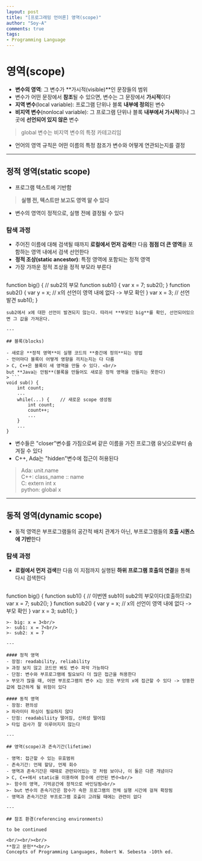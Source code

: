 ```yaml
---
layout: post
title: "[프로그래밍 언어론] 영역(scope)"
author: "Soy-A"
comments: true
tags:
- Programming Language
---
```


# 영역(scope)

- **변수의 영역**: 그 변수가 **가시적(visible)**인 문장들의 범위
- 변수가 어떤 문장에서 **참조**될 수 있으면, 변수는 그 문장에서 **가시적**이다
- **지역 변수**(local variable): 프로그램 단위나 블록 **내부에 정의**된 변수
- **비지역 변수**(nonlocal variable): 그 프로그램 단위나 블록 **내부에서 가시적**이나 그곳에 **선언되어 있지 않은** 변수
> global 변수는 비지역 변수의 특정 카테고리임
- 언어의 영역 규칙은 어떤 이름의 특정 참조가 변수와 어떻게 연관되는지를 결정

---

## 정적 영역(static scope)

- 프로그램 텍스트에 기반함
> **실행 전, 텍스트만 보고도 영역 알 수 있다**
- 변수의 영역이 정적으로, 실행 전에 결정될 수 있다

### 탐색 과정

- 주어진 이름에 대해 검색될 때까지 **로컬에서 먼저 검색**한 다음 **점점 더 큰 영역**을 포함하는 영역 내에서 검색 선언한다
- **정적 조상(static ancestor)**: 특정 영역에 포함되는 정적 영역
- 가장 가까운 정적 조상을 정적 부모라 부른다
> ```
function big() {	// sub2의 부모
	function sub1() {
		var x = 7;
		sub2();
	}
	function sub2() {
		var y = x;	// x의 선언이 영역 내에 없다 -> 부모 확인
	}
	var x = 3;		// 선언 발견
	sub1();
}
```
sub2에서 x에 대한 선언이 발견되지 않는다. 따라서 **부모인 big**를 확인, 선언되어있으면 그 값을 가져온다.

---

## 블록(blocks)

- 새로운 **정적 영역**이 실행 코드의 **중간에 정의**되는 방법
- 언어마다 블록이 어떻게 영향을 끼치는지는 다 다름
> C, C++은 블록이 새 영역을 만들 수 있다. <br/>
but **Java는 안됨**(블록을 만들어도 새로운 정적 영역을 만들지는 못한다)
> ```
void sub() {
	int count;
	...
	while(...) {	// 새로운 scope 생성됨
		int count;
		count++;
		...
	}
	...
}
```

- 변수들은 "closer"변수를 가짐으로써 같은 이름을 가진 프로그램 유닛으로부터 숨겨질 수 있다
- C++, Ada는 "hidden"변수에 접근이 허용된다
> Ada: unit.name<br/>
C++: class_name :: name<br/>
C: extern int x<br/>
python: global x

---

## 동적 영역(dynamic scope)

- 동적 영역은 부프로그램들의 공간적 배치 관계가 아닌, 부프로그램들의 **호출 시퀀스에 기반**한다

### 탐색 과정

- **로컬에서 먼저 검색**한 다음 이 지점까지 실행된 **하위 프로그램 호출의 연결**을 통해 다시 검색한다
> ```
function big() {
	function sub1() {	// 이번엔 sub1이 sub2의 부모이다(호출하므로)
		var x = 7;
		sub2();
	}
	function sub2() {
		var y = x;	// x의 선언이 영역 내에 없다 -> 부모 확인
	}
	var x = 3;
	sub1();
}
```
>- big: x = 3<br/>
>- sub1: x = 7<br/>
>- sub2: x = 7

---

#### 정적 영역
- 장점: readability, reliability
> 과정 보지 않고 코드만 봐도 변수 파악 가능하다
- 단점: 변수와 부프로그램에 필요보다 더 많은 접근을 허용한다
> 부모가 많을 때, 어떤 부프로그램의 변수 x는 모든 부모의 x에 접근할 수 있다 -> 엉뚱한 값에 접근하게 될 위험이 있다

#### 동적 영역
- 장점: 편의성
> 파라미터 파싱이 필요하지 않다
- 단점: readabiliity 떨어짐, 신뢰성 떨어짐
> 타입 검사가 잘 이루어지지 않는다

---

## 영역(scope)과 존속기간(lifetime)

- 영역: 접근할 수 있는 유효범위
- 존속기간: 언제 할당, 언제 회수
- 영역과 존속기간은 때때로 관련되어있는 것 처럼 보이나, 이 둘은 다른 개념이다
> C, C++에서 static을 이용하여 함수에 선언된 변수<br/>
>- 함수의 영역, 기억공간에 정적으로 바인딩됨<br/>
>- but 변수의 존속기간은 함수가 속한 프로그램의 전체 실행 시간에 걸쳐 확장됨
- 영역과 존속기간은 부프로그램 호출이 고려될 때에는 관련이 없다

---

## 참조 환경(referencing environments)

to be continued

<br/><br/><br/>
**참고 문헌**<br/>
Concepts of Programming Languages, Robert W. Sebesta -10th ed.